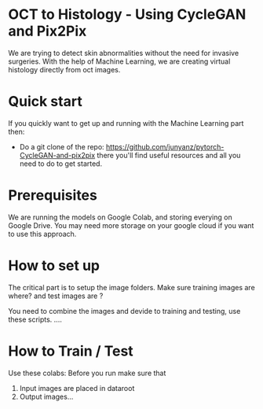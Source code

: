 # OCT to Histology - Using CycleGAN and Pix2Pix
We are trying to detect skin abnormalities without the need for invasive surgeries. With the help of Machine Learning, we are creating virtual histology directly from oct images. 

# Quick start
If you quickly want to get up and running with the Machine Learning part then:
- Do a git clone of the repo: https://github.com/junyanz/pytorch-CycleGAN-and-pix2pix
   there you'll find useful resources and all you need to do to get started. 

# Prerequisites
We are running the models on Google Colab, and storing everying on Google Drive.
You may need more storage on your google cloud if you want to use this approach. 

# How to set up
The critical part is to setup the image folders. 
Make sure training images are where? and test images are ?

You need to combine the images and devide to training and testing, use these scripts. ....

# How to Train / Test
Use these colabs:
Before you run make sure that
1. Input images are placed in dataroot
2. Output images...
